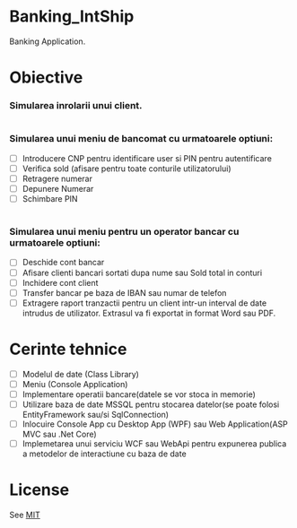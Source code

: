 # Banking_IntShip
Banking Application.

# Obiective

### Simularea inrolarii unui client.
#
###  Simularea unui meniu de bancomat cu urmatoarele optiuni:
- [ ]	Introducere CNP pentru identificare user si PIN pentru autentificare
- [ ]	Verifica sold (afisare pentru toate conturile utilizatorului)
- [ ]	Retragere numerar
- [ ]	Depunere Numerar
- [ ]	Schimbare PIN
#
###	Simularea unui meniu pentru un operator bancar cu urmatoarele optiuni:
- [ ]	Deschide cont bancar
- [ ]	Afisare clienti bancari sortati dupa nume sau Sold total in conturi
- [ ]	Inchidere cont client
- [ ]	Transfer bancar pe baza de IBAN sau numar de telefon
- [ ]	Extragere raport tranzactii pentru un client intr-un interval de date intrudus de utilizator. Extrasul va fi exportat in format Word sau PDF. 

# Cerinte tehnice

- [ ]	Modelul de date (Class Library)
- [ ]	Meniu (Console Application)
- [ ]	Implementare operatii bancare(datele se vor stoca in memorie)
- [ ]	Utilizare baza de date MSSQL pentru stocarea datelor(se poate folosi EntityFramework sau/si SqlConnection)
- [ ]	Inlocuire Console App cu Desktop App (WPF) sau Web Application(ASP MVC sau .Net Core)
- [ ]	Implemetarea unui serviciu WCF sau WebApi pentru expunerea publica a metodelor de interactiune cu baza de date

# License
See [MIT](https://github.com/t-rolfin/Result/blob/main/LICENSE) 
